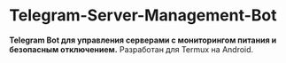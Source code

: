 # Telegram-Server-Management-Bot
**Telegram Bot для управления серверами с мониторингом питания и безопасным отключением.**   Разработан для Termux на Android.
